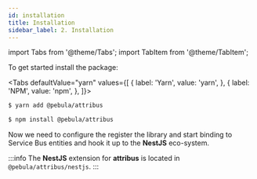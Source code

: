 ```yaml
---
id: installation
title: Installation
sidebar_label: 2. Installation
---
```

import Tabs from '@theme/Tabs';
import TabItem from '@theme/TabItem';

To get started install the package:

<Tabs defaultValue="yarn" values={[
  { label: 'Yarn', value: 'yarn', },
  { label: 'NPM', value: 'npm', },
]}>

<TabItem value="yarn">

```bash
$ yarn add @pebula/attribus
```

</TabItem>

<TabItem value="npm">

```bash
$ npm install @pebula/attribus
```

</TabItem>
</Tabs>

Now we need to configure the register the library and start binding to Service Bus entities and hook it up to
the **NestJS** eco-system.

:::info
The **NestJS** extension for **attribus** is located in `@pebula/attribus/nestjs`.
:::

